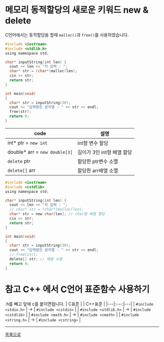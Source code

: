 # 메모리 동적할당의 새로운 키워드 new & delete

C언어에서는 동적할당을 할때 `malloc()`과 `free()`를 사용하였습니다.
```c
#include <iostream>
#include <stdlib.h>
using namespace std;

char* inputString(int len) {
  cout << len << "자 입력 : ";
  char* str = (char*)malloc(len);
  cin >> str;
  return str;
}

int main(void)
{
  char* str = inputString(30);
  cout << "입력받은 문자열 : " << str << endl;
  free(str);
  return 0;
}
```

|code|설명|
|---|---|
|int* ptr = `new int`|int형 변수 할당|
|double* arr = `new double[3]`|길이가 3인 int형 배열 할당|
|`delete` ptr|할당한 ptr변수 소멸|
|`delete[]` arr|할당한 arr배열 소멸|

```c
#include <iostream>
#include <cstdlib>
using namespace std;

char* inputString(int len) {
  cout << len << "자 입력 : ";
  // char* str = (char*)malloc(len);
  char* str = new char[len]; // char형 배열 할당
  cin >> str;
  return str;
}

int main(void)
{
  char* str = inputString(30);
  cout << "입력받은 문자열 : " << str << endl;
  // free(str);
  delete[] str; // 배열 소멸
  return 0;
}
```
# 참고 C++ 에서 C언어 표준함수 사용하기
.h를 빼고 앞에 c를 붙이면됩니다.
| C표준 | | C++표준 |
|---|:---:|---|
| `#include <stdio.h>` | -> | `#include <cstdio>` |
| `#include <stdlib.h>` | -> | `#include <cstdlib>` |
| `#include <math.h>` | -> | `#include <cmath>` |
| `#include <string.h>` | -> | `#include <cstring>` |

---
[목록으로](https://github.com/moosin76/cpp_tutorial)
